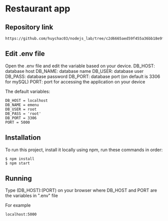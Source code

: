 # Restaurant app

## Repository link
```
https://github.com/huychac03/nodejs_lab/tree/c2d6665aed59f455a36bb18e9fd53fdad3893d45
```

## Edit .env file
Open the .env file and edit the variable based on your device.
DB_HOST: database host
DB_NAME: database name
DB_USER: database user
DB_PASS: database password
DB_PORT: database port (on default is 3306 for mySQL)
PORT: port for accessing the application on your device

The default variables:
```
DB_HOST = localhost
DB_NAME = emenu
DB_USER = root
DB_PASS = 'root'
DB_PORT = 3306
PORT = 5000
```


## Installation
To run this project, install it locally using npm, run these commands in order:

```
$ npm install
$ npm start
```

## Running
Type (DB_HOST):(PORT) on your browser where DB_HOST and PORT are the variables in ".env" file

For example
```
localhost:5000
```
